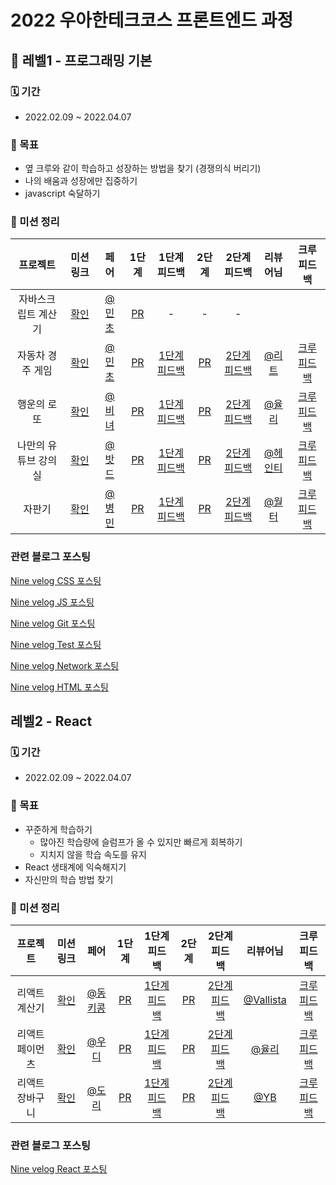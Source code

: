 # 2022 우아한테크코스 프론트엔드 과정

## 👣 레벨1 - 프로그래밍 기본

### 🗓️ 기간
- 2022.02.09 ~ 2022.04.07


### 🎯 목표
- 옆 크루와 같이 학습하고 성장하는 방법을 찾기 (경쟁의식 버리기)
- 나의 배움과 성장에만 집중하기
- javascript 숙달하기

### 📝 미션 정리

|프로젝트|미션 링크|페어|1단계|1단계 피드백|2단계|2단계 피드백|리뷰어님|크루 피드백
|:--:|:--:|:--:|:--:|:--:|:--:|:--:|:--:|:--:|
|자바스크립트 계산기|[확인](https://github.com/woowacourse/javascript-calculator)|[@민초](https://github.com/jswith)|[PR](https://github.com/woowacourse/javascript-calculator/pull/40)|-|-|-|
|자동차 경주 게임|[확인](https://github.com/woowacourse/javascript-racingcar)|[@민초](https://github.com/jswith)|[PR](https://github.com/woowacourse/javascript-racingcar/pull/60)|[1단계 피드백](https://velog.io/@jhy979/%EC%9A%B0%ED%85%8C%EC%BD%94-%EB%AF%B8%EC%85%981-1%EB%8B%A8%EA%B3%84-%EC%9E%90%EB%8F%99%EC%B0%A8-%EA%B2%8C%EC%9E%84-%EB%A6%AC%EB%B7%B0-%ED%94%BC%EB%93%9C%EB%B0%B1)|[PR](https://github.com/woowacourse/javascript-racingcar/pull/136)| [2단계 피드백](https://velog.io/@jhy979/%EB%AF%B8%EC%85%981-2%EB%8B%A8%EA%B3%84-%EC%9E%90%EB%8F%99%EC%B0%A8-%EA%B2%8C%EC%9E%84-%ED%94%BC%EB%93%9C%EB%B0%B1) | [@리트](https://github.com/lsw1164) | [크루 피드백](https://velog.io/@jhy979/%EB%AF%B8%EC%85%981-1%EB%8B%A8%EA%B3%84-%EC%9E%90%EB%8F%99%EC%B0%A8-%EA%B2%8C%EC%9E%84-%EC%9D%B8%EC%83%81-%EA%B9%8A%EC%97%88%EB%8D%98-%ED%94%BC%EB%93%9C%EB%B0%B1)
|행운의 로또| [확인](https://github.com/woowacourse/javascript-lotto) | [@비녀](https://github.com/KangYunHo1221) | [PR](https://github.com/woowacourse/javascript-lotto/pull/95) | [1단계 피드백](https://velog.io/@jhy979/%EB%A0%88%EB%B2%A81-%EB%AF%B8%EC%85%982-%EB%A1%9C%EB%98%90-1%EB%8B%A8%EA%B3%84-%ED%94%BC%EB%93%9C%EB%B0%B1) | [PR](https://github.com/woowacourse/javascript-lotto/pull/124) | [2단계 피드백](https://velog.io/@jhy979/%EB%A0%88%EB%B2%A81-%EB%AF%B8%EC%85%982-2%EB%8B%A8%EA%B3%84-%EB%A1%9C%EB%98%90) | [@율리](https://github.com/glassyi) | [크루 피드백](https://velog.io/@jhy979/%EB%A0%88%EB%B2%A81-%EB%AF%B8%EC%85%982-%EB%A1%9C%EB%98%90-%EC%9D%B8%EC%83%81-%EA%B9%8A%EC%9D%80-%ED%94%BC%EB%93%9C%EB%B0%B1)
|나만의 유튜브 강의실| [확인](https://github.com/woowacourse/javascript-youtube-classroom) | [@밧드](https://github.com/kamwoo) | [PR](https://github.com/woowacourse/javascript-youtube-classroom/pull/91) | [1단계 피드백](https://velog.io/@jhy979/%EB%AF%B8%EC%85%981-%EB%A0%88%EB%B2%A82-1%EB%8B%A8%EA%B3%84-%EB%82%98%EB%A7%8C%EC%9D%98-%EC%9C%A0%ED%8A%9C%EB%B8%8C-%EA%B0%95%EC%9D%98%EC%8B%A4-%ED%94%BC%EB%93%9C%EB%B0%B1) | [PR](https://github.com/woowacourse/javascript-youtube-classroom/pull/132) | [2단계 피드백](https://velog.io/@jhy979/%EB%A0%88%EB%B2%A81-%EB%AF%B8%EC%85%983-2%EB%8B%A8%EA%B3%84-%EB%82%98%EB%A7%8C%EC%9D%98-%EC%9C%A0%ED%8A%9C%EB%B8%8C-%EA%B0%95%EC%9D%98%EC%8B%A4-%ED%94%BC%EB%93%9C%EB%B0%B1) | [@헤인티](https://github.com/HyeonaKwon) | [크루 피드백](https://velog.io/@jhy979/%EB%A0%88%EB%B2%A81-%EB%AF%B8%EC%85%983-%EB%82%98%EB%A7%8C%EC%9D%98-%EC%9C%A0%ED%8A%9C%EB%B8%8C-%EA%B0%95%EC%9D%98%EC%8B%A4-%EA%B8%B0%EC%96%B5%EC%97%90-%EB%82%A8%EB%8A%94-%ED%94%BC%EB%93%9C%EB%B0%B1)
|자판기| [확인](https://github.com/woowacourse/javascript-vendingmachine) | [@병민](https://github.com/airman5573) | [PR](https://github.com/woowacourse/javascript-vendingmachine/pull/38) | [1단계 피드백](https://velog.io/@jhy979/%EB%A0%88%EB%B2%A81-%EB%AF%B8%EC%85%984-1%EB%8B%A8%EA%B3%84-%EC%9E%90%ED%8C%90%EA%B8%B0-%EB%AF%B8%EC%85%98-%ED%94%BC%EB%93%9C%EB%B0%B1) | [PR](https://github.com/woowacourse/javascript-vendingmachine/pull/57) | [2단계 피드백](https://velog.io/@jhy979/%EB%A0%88%EB%B2%A81-%EB%AF%B8%EC%85%984-2%EB%8B%A8%EA%B3%84-%EC%9E%90%ED%8C%90%EA%B8%B0-%EB%AF%B8%EC%85%98-%ED%94%BC%EB%93%9C%EB%B0%B1) | [@월터](https://github.com/inwalter99) | [크루 피드백](https://velog.io/@jhy979/%EB%A0%88%EB%B2%A81-%EB%AF%B8%EC%85%984-%EC%9E%90%ED%8C%90%EA%B8%B0-%EA%B8%B0%EC%96%B5%EC%97%90-%EB%82%A8%EB%8A%94-%ED%94%BC%EB%93%9C%EB%B0%B1)

### 관련 블로그 포스팅

[Nine velog CSS 포스팅](https://velog.io/@jhy979/series/css)

[Nine velog JS 포스팅](https://velog.io/@jhy979/series/Javascript)

[Nine velog Git 포스팅](https://velog.io/@jhy979/series/Git)

[Nine velog Test 포스팅](https://velog.io/@jhy979/series/Test)

[Nine velog Network 포스팅](https://velog.io/@jhy979/series/Network)

[Nine velog HTML 포스팅](https://velog.io/@jhy979/series/HTML)

## 레벨2 - React

### 🗓️ 기간
- 2022.02.09 ~ 2022.04.07


### 🎯 목표
- 꾸준하게 학습하기
   - 많아진 학습량에 슬럼프가 올 수 있지만 빠르게 회복하기 
   - 지치지 않을 학습 속도를 유지
- React 생태계에 익숙해지기
- 자신만의 학습 방법 찾기

### 📝 미션 정리

|프로젝트|미션 링크|페어|1단계|1단계 피드백|2단계|2단계 피드백|리뷰어님|크루 피드백
|:--:|:--:|:--:|:--:|:--:|:--:|:--:|:--:|:--:|
|리액트 계산기| [확인](https://github.com/woowacourse/react-calculator) | [@동키콩](https://github.com/JUDONGHYEOK) | [PR](https://github.com/woowacourse/react-calculator/pull/35) | [1단계 피드백](https://velog.io/@jhy979/%EB%A0%88%EB%B2%A82-%EB%AF%B8%EC%85%981-1%EB%8B%A8%EA%B3%84-%EA%B3%84%EC%82%B0%EA%B8%B0-%ED%94%BC%EB%93%9C%EB%B0%B1) | [PR](https://github.com/woowacourse/react-calculator/pull/45) | [2단계 피드백](https://velog.io/@jhy979/%EB%A0%88%EB%B2%A82-%EB%AF%B8%EC%85%981-2%EB%8B%A8%EA%B3%84-%EA%B3%84%EC%82%B0%EA%B8%B0-%ED%94%BC%EB%93%9C%EB%B0%B1) | [@Vallista](https://github.com/Vallista) | [크루 피드백](https://velog.io/@jhy979/%EB%A0%88%EB%B2%A82-%EB%AF%B8%EC%85%981-%EA%B3%84%EC%82%B0%EA%B8%B0-%EA%B8%B0%EC%96%B5%EC%97%90-%EB%82%A8%EB%8A%94-%ED%94%BC%EB%93%9C%EB%B0%B1)
|리액트 페이먼츠| [확인](https://github.com/jhy979/react-payments) | [@우디](https://github.com/greenblues1190) | [PR](https://github.com/woowacourse/react-payments/pull/96) | [1단계 피드백](https://velog.io/@jhy979/%EB%A0%88%EB%B2%A82-%EB%AF%B8%EC%85%982-1%EB%8B%A8%EA%B3%84-%ED%8E%98%EC%9D%B4%EB%A8%BC%EC%B8%A0-%ED%94%BC%EB%93%9C%EB%B0%B1) | [PR](https://github.com/woowacourse/react-payments/pull/114) | [2단계 피드백](https://velog.io/@jhy979/%EB%A0%88%EB%B2%A82-%EB%AF%B8%EC%85%982-2%EB%8B%A8%EA%B3%84-%ED%8E%98%EC%9D%B4%EB%A8%BC%EC%B8%A0-%ED%94%BC%EB%93%9C%EB%B0%B1) | [@율리](https://github.com/glassyi) | [크루 피드백](https://velog.io/@jhy979/%EB%A0%88%EB%B2%A82-%EB%AF%B8%EC%85%982-%ED%8E%98%EC%9D%B4%EB%A8%BC%EC%B8%A0-%EA%B8%B0%EC%96%B5%EC%97%90-%EB%82%A8%EB%8A%94-%ED%94%BC%EB%93%9C%EB%B0%B1)
|리액트 장바구니| [확인](https://github.com/woowacourse/react-shopping-cart) | [@도리](https://github.com/prefer2) | [PR](https://github.com/woowacourse/react-shopping-cart/pull/69) | [1단계 피드백](https://velog.io/@jhy979/%EB%A0%88%EB%B2%A82-%EB%AF%B8%EC%85%983-1%EB%8B%A8%EA%B3%84-%EC%9E%A5%EB%B0%94%EA%B5%AC%EB%8B%88-%ED%94%BC%EB%93%9C%EB%B0%B1) | [PR](https://github.com/woowacourse/react-shopping-cart/pull/117) | [2단계 피드백](https://velog.io/@jhy979/%EB%A0%88%EB%B2%A82-%EB%AF%B8%EC%85%983-2%EB%8B%A8%EA%B3%84-%EC%9E%A5%EB%B0%94%EA%B5%AC%EB%8B%88-%ED%94%BC%EB%93%9C%EB%B0%B1) | [@YB](https://github.com/youngbeomrhee) | [크루 피드백](https://velog.io/@jhy979/%EB%A0%88%EB%B2%A82-%EB%AF%B8%EC%85%983-%EC%9E%A5%EB%B0%94%EA%B5%AC%EB%8B%88-%EA%B8%B0%EC%96%B5%EC%97%90-%EB%82%A8%EB%8A%94%ED%94%BC%EB%93%9C%EB%B0%B1)

<!--
|미션| [확인] | [@페어] | [PR] | [1단계 피드백] | [PR] | [2단계 피드백] | [@리뷰어] | [크루 피드백]
-->

### 관련 블로그 포스팅

[Nine velog React 포스팅](https://velog.io/@jhy979/series/React)
